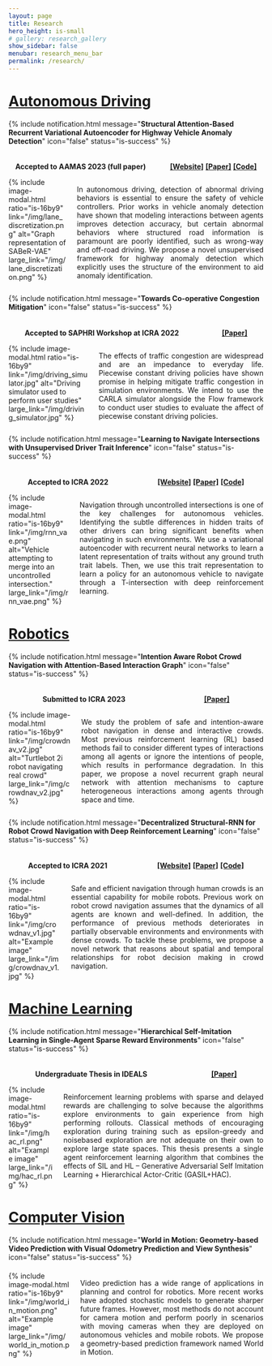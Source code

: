 ```yaml
---
layout: page
title: Research
hero_height: is-small
# gallery: research_gallery
show_sidebar: false
menubar: research_menu_bar
permalink: /research/
---
```


# [Autonomous Driving](#autonomous-driving)

<!--  -->

{% include notification.html
message="**Structural Attention-Based Recurrent Variational Autoencoder for Highway Vehicle Anomaly Detection**"
icon="false"
status="is-success" %}

#### []()

<div class="columns">
<div class="column is-6">
<p align="center">
<b>Accepted to AAMAS 2023 (full paper)</b>
</p>
</div>
<div class="column is-6">
<p align="center">
<a href="https://sites.google.com/illinois.edu/saber-vae" target="_blank"><b>[Website]</b></a>
<a href="https://arxiv.org/pdf/2301.03634.pdf" target="_blank"><b>[Paper]</b></a>
<a href="https://gitlab.engr.illinois.edu/hubris/highway-anomaly-detection" target="_blank"><b>[Code]</b></a>
</p>
</div>
</div>

<div class="columns">
<div class="column is-6">
{% include image-modal.html ratio="is-16by9" link="/img/lane_discretization.png" alt="Graph representation of SABeR-VAE" large_link="/img/lane_discretization.png" %}
<br>
</div>
<div class="column is-6">
<p align="justify">
In autonomous driving, detection of abnormal driving behaviors is essential to ensure the safety of vehicle controllers. Prior works in vehicle anomaly detection have shown that modeling interactions between agents improves detection accuracy, but certain abnormal behaviors where structured road information is paramount are poorly identified, such as wrong-way and off-road driving. We propose a novel unsupervised framework for highway anomaly detection which explicitly uses the structure of the environment to aid anomaly identification.
</p>
</div>
</div>

<!--  -->

{% include notification.html
message="**Towards Co-operative Congestion Mitigation**"
icon="false"
status="is-success" %}

#### []()

<div class="columns">
<div class="column is-6">
<p align="center">
<b>Accepted to SAPHRI Workshop at ICRA 2022</b>
</p>
</div>
<div class="column is-6">
<p align="center">
<a href="/docs/saphri-icra2022_paper_8138.pdf" target="_blank"><b>[Paper]</b></a>
</p>
</div>
</div>

<div class="columns">
<div class="column is-6">
{% include image-modal.html ratio="is-16by9" link="/img/driving_simulator.jpg" alt="Driving simulator used to perform user studies" large_link="/img/driving_simulator.jpg" %}
</div>
<div class="column is-6">
<p align="justify">
The effects of traffic congestion are widespread and are an impedance to everyday life. Piecewise constant driving policies have shown promise in helping mitigate traffic congestion in simulation environments. We intend to use the CARLA simulator alongside the Flow framework to conduct user studies to evaluate the affect of piecewise constant driving policies.
</p>
</div>
</div>

<!--  -->

{% include notification.html
message="**Learning to Navigate Intersections with Unsupervised Driver Trait Inference**"
icon="false"
status="is-success" %}

#### []()

<div class="columns">
<div class="column is-6">
<p align="center">
<b>Accepted to ICRA 2022</b>
</p>
</div>
<div class="column is-6">
<p align="center">
<a href="https://sites.google.com/illinois.edu/vae-trait-inference" target="_blank"><b>[Website]</b></a>
<a href="https://arxiv.org/pdf/2109.06783.pdf" target="_blank"><b>[Paper]</b></a>
<a href="https://github.com/Shuijing725/VAE_trait_inference" target="_blank"><b>[Code]</b></a>
</p>
</div>
</div>

<div class="columns">
<div class="column is-6">
{% include image-modal.html ratio="is-16by9" link="/img/rnn_vae.png" alt="Vehicle attempting to merge into an uncontrolled intersection." large_link="/img/rnn_vae.png" %}
</div>
<div class="column is-6">
<p align="justify">
Navigation through uncontrolled intersections is one of the key challenges for autonomous vehicles. Identifying the subtle differences in hidden traits of other drivers can bring significant benefits when navigating in such environments. We use a variational autoencoder with recurrent neural networks to learn a latent representation of traits without any ground truth trait labels. Then, we use this trait representation to learn a policy for an autonomous vehicle to navigate through a T-intersection with deep reinforcement learning.
</p>
</div>
</div>

# [Robotics](#robotics)

<!--  -->

{% include notification.html
message="**Intention Aware Robot Crowd Navigation with Attention-Based Interaction Graph**"
icon="false"
status="is-success" %}

#### []()

<div class="columns">
<div class="column is-6">
<p align="center">
<b>Submitted to ICRA 2023</b>
</p>
</div>
<div class="column is-6">
<p align="center">
<a href="https://arxiv.org/pdf/2203.01821.pdf" target="_blank"><b>[Paper]</b></a>
</p>
</div>
</div>

<div class="columns">
<div class="column is-6">
{% include image-modal.html ratio="is-16by9" link="/img/crowdnav_v2.jpg" alt="Turtlebot 2i robot navigating real crowd" large_link="/img/crowdnav_v2.jpg" %}
</div>
<div class="column is-6">
<p align="justify">
We study the problem of safe and intention-aware robot navigation in dense and interactive crowds. Most previous reinforcement learning (RL) based methods fail to consider different types of interactions among all agents or ignore the intentions of people, which results in performance degradation. In this paper, we propose a novel recurrent graph neural network with attention mechanisms to capture heterogeneous interactions among agents through space and time.
</p>
</div>
</div>

<!--  -->

{% include notification.html
message="**Decentralized Structural-RNN for Robot Crowd Navigation with Deep Reinforcement Learning**"
icon="false"
status="is-success" %}

#### []()

<div class="columns">
<div class="column is-6">
<p align="center">
<b>Accepted to ICRA 2021</b>
</p>
</div>
<div class="column is-6">
<p align="center">
<a href="https://sites.google.com/illinois.edu/crowdnav-dsrnn" target="_blank"><b>[Website]</b></a>
<a href="https://arxiv.org/pdf/2011.04820.pdf" target="_blank"><b>[Paper]</b></a>
<a href="https://github.com/Shuijing725/CrowdNav_DSRNN" target="_blank"><b>[Code]</b></a>
</p>
</div>
</div>

<div class="columns">
<div class="column is-6">
{% include image-modal.html ratio="is-16by9" link="/img/crowdnav_v1.jpg" alt="Example image" large_link="/img/crowdnav_v1.jpg" %}
</div>
<div class="column is-6">
<p align="justify">
Safe and efficient navigation through human crowds is an essential capability for mobile robots. Previous work on robot crowd navigation assumes that the dynamics of all agents are known and well-defined. In addition, the performance of previous methods deteriorates in partially observable environments and environments with dense crowds. To tackle these problems, we propose a novel network that reasons about spatial and temporal relationships for robot decision making in crowd navigation.
</p>
</div>
</div>

# [Machine Learning](#machine-learning)

<!--  -->

{% include notification.html
message="**Hierarchical Self-Imitation Learning in Single-Agent Sparse Reward Environments**"
icon="false"
status="is-success" %}

#### []()

<div class="columns">
<div class="column is-6">
<p align="center">
<b>Undergraduate Thesis in IDEALS</b>
</p>
</div>
<div class="column is-6">
<p align="center">
<a href="/docs/SP21-ECE499-Thesis-Chakraborty, Neeloy.pdf" target="_blank"><b>[Paper]</b></a>
</p>
</div>
</div>

<div class="columns">
<div class="column is-6">
{% include image-modal.html ratio="is-16by9" link="/img/hac_rl.png" alt="Example image" large_link="/img/hac_rl.png" %}
</div>
<div class="column is-6">
<p align="justify">
Reinforcement learning problems with sparse and delayed rewards are challenging to solve because the algorithms explore environments to gain experience from high performing rollouts. Classical methods of encouraging exploration during training such as epsilon-greedy and noisebased exploration are not adequate on their own to explore large state spaces. This thesis presents a single agent reinforcement learning algorithm that combines the effects of SIL and HL – Generative Adversarial Self Imitation Learning + Hierarchical Actor-Critic (GASIL+HAC).
</p>
</div>
</div>

# [Computer Vision](#computer-vision)

<!--  -->

{% include notification.html
message="**World in Motion: Geometry-based Video Prediction with Visual Odometry Prediction and View Synthesis**"
icon="false"
status="is-success" %}

#### []()

<div class="columns">
<div class="column is-6">
{% include image-modal.html ratio="is-16by9" link="/img/world_in_motion.png" alt="Example image" large_link="/img/world_in_motion.png" %}
</div>
<div class="column is-6">
<p align="justify">
Video prediction has a wide range of applications in planning and control for robotics. More recent works have adopted stochastic models to generate sharper future frames. However, most methods do not account for camera motion and perform poorly in scenarios with moving cameras when they are deployed on autonomous vehicles and mobile robots. We propose a geometry-based prediction framework named World in Motion.
</p>
</div>
</div>
